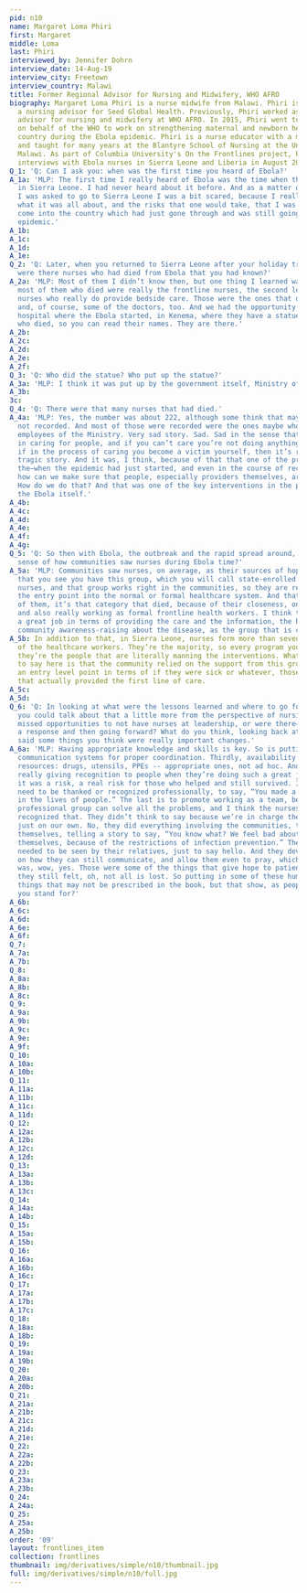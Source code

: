 ```yaml
---
pid: n10
name: Margaret Loma Phiri
first: Margaret
middle: Loma
last: Phiri
interviewed_by: Jennifer Dohrn
interview_date: 14-Aug-19
interview_city: Freetown
interview_country: Malawi
title: Former Regional Advisor for Nursing and Midwifery, WHO AFRO
biography: Margaret Loma Phiri is a nurse midwife from Malawi. Phiri is currently
  a nursing advisor for Seed Global Health. Previously, Phiri worked as a regional
  advisor for nursing and midwifery at WHO AFRO. In 2015, Phiri went to Sierra Leone
  on behalf of the WHO to work on strengthening maternal and newborn health in that
  country during the Ebola epidemic. Phiri is a nurse educator with a masters in education
  and taught for many years at the Blantyre School of Nursing at the University of
  Malawi. As part of Columbia University's On the Frontlines project, Phiri conducted
  interviews with Ebola nurses in Sierra Leone and Liberia in August 2019.
Q_1: 'Q: Can I ask you: when was the first time you heard of Ebola?'
A_1a: 'MLP: The first time I really heard of Ebola was the time when there was Ebola
  in Sierra Leone. I had never heard about it before. And as a matter of fact, when
  I was asked to go to Sierra Leone I was a bit scared, because I really didn’t know
  what it was all about, and the risks that one would take, that I was taking, to
  come into the country which had just gone through and was still going through that
  epidemic.'
A_1b: 
A_1c: 
A_1d: 
A_1e: 
Q_2: 'Q: Later, when you returned to Sierra Leone after your holiday trip to Malawi,
  were there nurses who had died from Ebola that you had known?'
A_2a: 'MLP: Most of them I didn’t know then, but one thing I learned was that actually
  most of them who died were really the frontline nurses, the second level, the enrolled
  nurses who really do provide bedside care. Those were the ones that died, in majority,
  and, of course, some of the doctors, too. And we had the opportunity to visit the
  hospital where the Ebola started, in Kenema, where they have a statue for all those
  who died, so you can read their names. They are there.'
A_2b: 
A_2c: 
A_2d: 
A_2e: 
A_2f: 
Q_3: 'Q: Who did the statue? Who put up the statue?'
A_3a: 'MLP: I think it was put up by the government itself, Ministry of Health. '
A_3b: 
3c: 
Q_4: 'Q: There were that many nurses that had died.'
A_4a: 'MLP: Yes, the number was about 222, although some think that maybe some were
  not recorded. And most of those were recorded were the ones maybe who were officially
  employees of the Ministry. Very sad story. Sad. Sad in the sense that nursing lies
  in caring for people, and if you can’t care you’re not doing anything. And then
  if in the process of caring you become a victim yourself, then it’s really a different,
  tragic story. And it was, I think, because of that that one of the priorities during
  the—when the epidemic had just started, and even in the course of recovery, was
  how can we make sure that people, especially providers themselves, are protected.
  How do we do that? And that was one of the key interventions in the process of managing
  the Ebola itself.'
A_4b: 
A_4c: 
A_4d: 
A_4e: 
A_4f: 
A_4g: 
Q_5: 'Q: So then with Ebola, the outbreak and the rapid spread around, what was your
  sense of how communities saw nurses during Ebola time?'
A_5a: 'MLP: Communities saw nurses, on average, as their sources of hope, in the sense
  that you see you have this group, which you will call state-enrolled community health
  nurses, and that group works right in the communities, so they are really part of
  the entry point into the normal or formal healthcare system. And that’s why most
  of them, it’s that category that died, because of their closeness, one, to the communities,
  and also really working as formal frontline health workers. I think the nurses did
  a great job in terms of providing the care and the information, the health education,
  community awareness-raising about the disease, as the group that is closest to them.'
A_5b: In addition to that, in Sierra Leone, nurses form more than seventy percent
  of the healthcare workers. They’re the majority, so every program you go through,
  they’re the people that are literally manning the interventions. What I’m trying
  to say here is that the community relied on the support from this group, right at
  an entry level point in terms of if they were sick or whatever, those were the people
  that actually provided the first line of care.
A_5c: 
A_5d: 
Q_6: 'Q: In looking at what were the lessons learned and where to go forward, maybe
  you could talk about that a little more from the perspective of nursing. What were
  missed opportunities to not have nurses at leadership, or were there—in structuring
  a response and then going forward? What do you think, looking back at this? You
  said some things you think were really important changes.'
A_6a: 'MLP: Having appropriate knowledge and skills is key. So is putting in place
  communication systems for proper coordination. Thirdly, availability of the required
  resources: drugs, utensils, PPEs -- appropriate ones, not ad hoc. And fourthly,
  really giving recognition to people when they’re doing such a great job, because
  it was a risk, a real risk for those who helped and still survived. I think they
  need to be thanked or recognized professionally, to say, “You made a difference
  in the lives of people.” The last is to promote working as a team, because no single
  professional group can solve all the problems, and I think the nurses dutifully
  recognized that. They didn’t think to say because we’re in charge then we can work
  just on our own. No, they did everything involving the communities, the patients
  themselves, telling a story to say, “You know what? We feel bad about the patients
  themselves, because of the restrictions of infection prevention.” These people still
  needed to be seen by their relatives, just to say hello. And they devised means
  on how they can still communicate, and allow them even to pray, which I thought
  was, wow, yes. Those were some of the things that give hope to patients, yes, that
  they still felt, oh, not all is lost. So putting in some of these human touches,
  things that may not be prescribed in the book, but that show, as people, what do
  you stand for?'
A_6b: 
A_6c: 
A_6d: 
A_6e: 
A_6f: 
Q_7: 
A_7a: 
A_7b: 
Q_8: 
A_8a: 
A_8b: 
A_8c: 
Q_9: 
A_9a: 
A_9b: 
A_9c: 
A_9e: 
A_9f: 
Q_10: 
A_10a: 
A_10b: 
Q_11: 
A_11a: 
A_11b: 
A_11c: 
A_11d: 
Q_12: 
A_12a: 
A_12b: 
A_12c: 
A_12d: 
Q_13: 
A_13a: 
A_13b: 
A_13c: 
Q_14: 
A_14a: 
A_14b: 
Q_15: 
A_15a: 
A_15b: 
Q_16: 
A_16a: 
A_16b: 
A_16c: 
Q_17: 
A_17a: 
A_17b: 
A_17c: 
Q_18: 
A_18a: 
A_18b: 
Q_19: 
A_19a: 
A_19b: 
Q_20: 
A_20a: 
A_20b: 
Q_21: 
A_21a: 
A_21b: 
A_21c: 
A_21d: 
A_21e: 
Q_22: 
A_22a: 
A_22b: 
Q_23: 
A_23a: 
A_23b: 
Q_24: 
A_24a: 
Q_25: 
A_25a: 
A_25b: 
order: '09'
layout: frontlines_item
collection: frontlines
thumbnail: img/derivatives/simple/n10/thumbnail.jpg
full: img/derivatives/simple/n10/full.jpg
---
```

